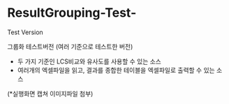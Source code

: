 # ResultGrouping-Test-
Test Version

그룹화 테스트버전 (여러 기준으로 테스트한 버전)
* 두 가지 기준인 LCS비교와 유사도를 사용할 수 있는 소스
* 여러개의 엑셀파일을 읽고, 결과를 종합한 테이블을 엑셀파일로 출력할 수 있는 소스

(*실행화면 캡쳐 이미지파일 첨부)
